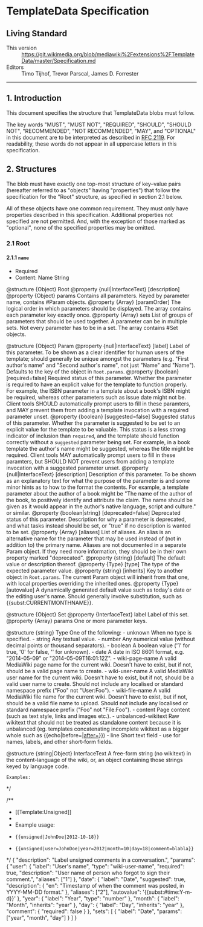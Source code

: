 # TemplateData Specification

## Living Standard

<dl>
  <dt>This version</dt>
  <dd><a href="https://git.wikimedia.org/blob/mediawiki%2Fextensions%2FTemplateData/master/Specification.md">https://git.wikimedia.org/blob/mediawiki%2Fextensions%2FTemplateData/master/Specification.md</a></dd>
  <dt>Editors</dt>
  <dd>Timo Tijhof, Trevor Parscal, James D. Forrester</dd>
</dl>

***

## 1. Introduction

This document specifies the structure that TemplateData blobs must follow.

The key words "MUST", "MUST NOT", "REQUIRED", "SHOULD", "SHOULD NOT", "RECOMMENDED", "NOT RECOMMENDED", "MAY", and "OPTIONAL" in this document are to be interpreted as described in [RFC 2119](http://tools.ietf.org/html/rfc2119). For readability, these words do not appear in all uppercase letters in this specification.

## 2. Structures

The blob must have exactly one top-most structure of key–value pairs (hereafter referred to as "objects" having "properties") that follow the specification for the "Root" structure, as specified in section 2.1 below.

All of these objects have one common requirement. They must only have properties described in this specification. Additional properties not specified are not permitted. And, with the exception of those marked as "optional", none of the specified properties may be omitted.


### 2.1 Root


#### 2.1.1 <code id="root.name">name</code>
* Required
* Content: Name String

@structure {Object} Root
	@property {null|InterfaceText} [description]
	@property {Object} params Contains all parameters.
	 Keyed by parameter name, contains #Param objects.
	@property {Array} [paramOrder] The logical order in which parameters should be
	 displayed. The array contains each parameter key exactly once.
	@property {Array} sets List of groups of parameters that should be used
	 together. A parameter can be in multiple sets. Not every parameter has to be
	 in a set. The array contains #Set objects.

@structure {Object} Param
	@property {null|InterfaceText} [label] Label of this parameter.
	 To be shown as a clear identifier for human users of the template; should
	 generally be unique amongst the parameters (e.g. "First author's name" and
	 "Second author's name", not just "Name" and "Name"). Defaults to the key of
	 the object in `Root.params`.
	@property {boolean} [required=false] Required status of this parameter.
	 Whether the parameter is required to have an explicit value for the template
	 to function properly. For example, the ISBN parameter in a template about a
	 book's ISBN might be required, whereas other parameters such as issue date
	 might not be. Client tools SHOULD automatically prompt users to fill in these
	 paramters, and MAY prevent them from adding a template invocation with a
	 required parameter unset.
	@property {boolean} [suggested=false] Suggested status of this parameter.
	 Whether the parameter is suggested to be set to an explicit value for the
	 template to be valuable. This status is a less strong indicator of inclusion
	 than `required`, and the template should function correctly without a
	 `suggested` parameter being set. For example, in a book template the author's
	 name might be suggested, whereas the title might be required. Client tools
	 MAY automatically prompt users to fill in these paramters, but SHOULD NOT
	 prevent users from adding a template invocation with a suggested parameter
	 unset.
	@property {null|InterfaceText} [description] Description of this parameter.
	 To be shown as an explanatory text for what the purpose of the parameter is
	 and some minor hints as to how to the format the contents. For example, a
	 template parameter about the author of a book might be "The name of the
	 author of the book, to positively identify and attribute the claim. The name
	 should be given as it would appear in the author's native language, script
	 and culture." or similar.
	@property {boolean|string} [deprecated=false] Deprecated status of this parameter.
	 Description for why a parameter is deprecated, and what tasks instead should
	 be set, or "true" if no description is wanted to be set.
	@property {Array} [aliases] List of aliases.
	 An alias is an alternative name for the parameter that may be used instead of
	 (not in addition to) the primary name. Aliases are not documented in a
	 separate Param object. If they need more information, they should be in their
	 own property marked "deprecated".
	@property {string} [default] The default value or description thereof.
	@property {Type} [type] The type of the expected parameter value.
	@property {string} [inherits] Key to another object in `Root.params`.
	 The current Param object will inherit from that one, with local properties
	 overriding the inherited ones.
	@property {Type} [autovalue] A dynamically generated default value such as today's
	 date or the editing user's name. Should generally involve substitution,
	 such as {{subst:CURRENTMONTHNAME}}.

@structure {Object} Set
	@property {InterfaceText} label Label of this set.
	@property {Array} params One or more parameter keys.

@structure {string} Type
	One of the following:
	- unknown
	  When no type is specified.
	- string
	  Any textual value.
	- number
	  Any numerical value (without decimal points or thousand separators).
	- boolean
	  A boolean value ('1' for true, '0' for false, '' for unknown).
	- date
	  A date in ISO 8601 format, e.g. "2014-05-09" or "2014-05-09T16:01:12Z".
	- wiki-page-name
	  A valid MediaWiki page name for the current wiki. Doesn't have to exist,
	  but if not, should be a valid page name to create.
	- wiki-user-name
	  A valid MediaWiki user name for the current wiki. Doesn't have to exist,
	  but if not, should be a valid user name to create. Should not include any
	  localised or standard namespace prefix ("Foo" not "User:Foo").
	- wiki-file-name
	  A valid MediaWiki file name for the current wiki. Doesn't have to exist,
	  but if not, should be a valid file name to upload. Should not include any
	  localised or standard namespace prefix ("Foo" not "File:Foo").
	- content
	  Page content (such as text style, links and images etc.).
	- unbalanced-wikitext
	  Raw wikitext that should not be treated as standalone content because it
	  is unbalanced (eg. templates concatenating incomplete wikitext as a bigger
	  whole such as {{echo|before=<u>|after=</u>}})
	- line
	  Short text field - use for names, labels, and other short-form fields.

@structure {string|Object} InterfaceText
	A free-form string (no wikitext) in the content-language of the wiki, or,
	an object containing those strings keyed by language code.


	Examples:
 */

/**
 * [[Template:Unsigned]]
 *
 * Example usage:
 *     {{unsigned|JohnDoe|2012-10-18}}
 *     {{unsigned|user=JohnDoe|year=2012|month=10|day=18|comment=blabla}}
 */
{
	"description": "Label unsigned comments in a conversation.",
	"params": {
		"user": {
			"label": "User's name",
			"type": "wiki-user-name",
			"required": true,
			"description": "User name of person who forgot to sign their comment.",
			"aliases": ["1"]
		},
		"date": {
			"label": "Date",
			"suggested": true,
			"description": {
				"en": "Timestamp of when the comment was posted, in YYYY-MM-DD format."
			},
			"aliases": ["2"],
			"autovalue": '{{subst:#time:Y-m-d}}'
		},
		"year": {
			"label": "Year",
			"type": "number"
		},
		"month": {
			"label": "Month",
			"inherits": "year"
		},
		"day": {
			"label": "Day",
			"inherits": "year"
		},
		"comment": {
			"required": false
		}
	},
	"sets": [
		{
			"label": "Date",
			"params": ["year", "month", "day"]
		}
	]
}
